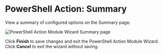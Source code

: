 # PowerShell Action: Summary

View a summary of configured options on the Summary page.

![PowerShell Action Module Wizard Summary page](/img/product_docs/accessanalyzer/admin/datacollector/adinventory/summary.webp)

Click **Finish** to save changes and exit the PowerShell Action Module Wizard. Click **Cancel** to
exit the wizard without saving.
